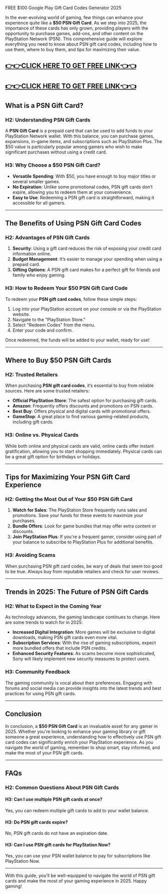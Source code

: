 FREE $100 Google Play Gift Card Codes Generator 2025


In the ever-evolving world of gaming, few things can enhance your experience quite like a **$50 PSN Gift Card**. As we step into 2025, the importance of these cards has only grown, providing players with the opportunity to purchase games, add-ons, and other content on the PlayStation Network (PSN). This comprehensive guide will explore everything you need to know about PSN gift card codes, including how to use them, where to buy them, and tips for maximizing their value.

[👉👉CLICK HERE TO GET FREE LINK👈👈](https://appbitly.com/kRfMR)
--
[👉👉CLICK HERE TO GET FREE LINK👈👈](https://appbitly.com/kRfMR)
--

## What is a PSN Gift Card?

### H2: Understanding PSN Gift Cards

A **PSN Gift Card** is a prepaid card that can be used to add funds to your PlayStation Network wallet. With this balance, you can purchase games, expansions, in-game items, and subscriptions such as PlayStation Plus. The $50 value is particularly popular among gamers who wish to make significant purchases without using a credit card.

### H3: Why Choose a $50 PSN Gift Card?

- **Versatile Spending**: With $50, you have enough to buy major titles or several smaller games.
- **No Expiration**: Unlike some promotional codes, PSN gift cards don’t expire, allowing you to redeem them at your convenience.
- **Easy to Use**: Redeeming a PSN gift card is straightforward, making it accessible for all gamers.

---

## The Benefits of Using PSN Gift Card Codes

### H2: Advantages of PSN Gift Cards

1. **Security**: Using a gift card reduces the risk of exposing your credit card information online.
2. **Budget Management**: It’s easier to manage your spending when using a prepaid card.
3. **Gifting Options**: A PSN gift card makes for a perfect gift for friends and family who enjoy gaming.

### H3: How to Redeem Your $50 PSN Gift Card Code

To redeem your **PSN gift card codes**, follow these simple steps:

1. Log into your PlayStation account on your console or via the PlayStation website.
2. Navigate to the "PlayStation Store."
3. Select "Redeem Codes" from the menu.
4. Enter your code and confirm.

Once redeemed, the funds will be added to your wallet, ready for use!

---

## Where to Buy $50 PSN Gift Cards

### H2: Trusted Retailers

When purchasing **PSN gift card codes**, it’s essential to buy from reliable sources. Here are some trusted retailers:

- **Official PlayStation Store**: The safest option for purchasing gift cards.
- **Amazon**: Frequently offers discounts and promotions on PSN cards.
- **Best Buy**: Offers physical and digital cards with promotional offers.
- **GameStop**: A great place to find various gaming-related products, including gift cards.

### H3: Online vs. Physical Cards

While both online and physical cards are valid, online cards offer instant gratification, allowing you to start shopping immediately. Physical cards can be a great gift option for birthdays or holidays.

---

## Tips for Maximizing Your PSN Gift Card Experience

### H2: Getting the Most Out of Your $50 PSN Gift Card

1. **Watch for Sales**: The PlayStation Store frequently runs sales and promotions. Save your funds for these events to maximize your purchases.
2. **Bundle Offers**: Look for game bundles that may offer extra content or discounts.
3. **Join PlayStation Plus**: If you're a frequent gamer, consider using part of your balance to subscribe to PlayStation Plus for additional benefits.

### H3: Avoiding Scams

When purchasing PSN gift card codes, be wary of deals that seem too good to be true. Always buy from reputable retailers and check for user reviews.

---

## Trends in 2025: The Future of PSN Gift Cards

### H2: What to Expect in the Coming Year

As technology advances, the gaming landscape continues to change. Here are some trends to watch for in 2025:

- **Increased Digital Integration**: More games will be exclusive to digital downloads, making PSN gift cards even more vital.
- **Subscription Services**: With the rise of gaming subscriptions, expect more bundled offers that include PSN credits.
- **Enhanced Security Features**: As scams become more sophisticated, Sony will likely implement new security measures to protect users.

### H3: Community Feedback

The gaming community is vocal about their preferences. Engaging with forums and social media can provide insights into the latest trends and best practices for using PSN gift cards.

---

## Conclusion

In conclusion, a **$50 PSN Gift Card** is an invaluable asset for any gamer in 2025. Whether you're looking to enhance your gaming library or gift someone a great experience, understanding how to effectively use PSN gift card codes can significantly enrich your PlayStation experience. As you navigate the world of gaming, remember to shop smart, stay informed, and make the most of your PSN gift cards.

---

## FAQs

### H2: Common Questions About PSN Gift Cards

#### H3: Can I use multiple PSN gift cards at once?

Yes, you can redeem multiple gift cards to add to your wallet balance.

#### H3: Do PSN gift cards expire?

No, PSN gift cards do not have an expiration date.

#### H3: Can I use PSN gift cards for PlayStation Now?

Yes, you can use your PSN wallet balance to pay for subscriptions like PlayStation Now.

---

With this guide, you'll be well-equipped to navigate the world of PSN gift cards and make the most of your gaming experience in 2025. Happy gaming!

